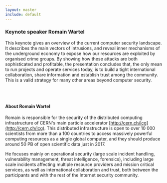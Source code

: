 ```yaml
---
layout: master
include: default
---
```



### Keynote speaker Romain Wartel


This keynote gives an overview of the current computer security landscape. It describes the main vectors of intrusions, and reveal inner mechanisms of the underground economy to expose how our resources are exploited by organised crime groups. By showing how these attacks are both sophisticated and profitable, the presentation concludes that, the only mean to run projects and operate services today, is to build a tight international collaboration, share information and establish trust among the community. This is a valid strategy for many other areas beyond computer security.


<br>

<br>


#### About Romain Wartel

Romain is responsible for the security of the distributed computing
infrastructure of CERN's main particle accelerator
[http://cern.ch/lcg](http://cern.ch/lcg). This distributed infrastructure is open to over
10 000 scientists from more than a 100 countries to access massively
powerful computing resources as a single global computer, and they
should produce around 50 PB of open scientific data just in 2017.

He focuses mainly on operational security (large scale incident
handling, vulnerability management, threat intelligence, forensics),
including large scale incidents affecting multiple resource providers
and mission critical services, as well as international collaboration
and trust, both between the participants and with the rest of the
Internet security community.